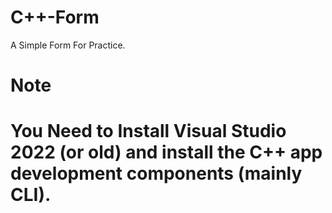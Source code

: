# C++-Form
A Simple Form For Practice.


# Note
# You Need to Install Visual Studio 2022 (or old) and install the C++ app development components (mainly CLI).
